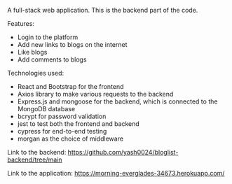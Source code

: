 A full-stack web application. This is the backend part of the code.

Features:
- Login to the platform
- Add new links to blogs on the internet
- Like blogs
- Add comments to blogs

Technologies used:
- React and Bootstrap for the frontend
- Axios library to make various requests to the backend
- Express.js and mongoose for the backend, which is connected to the MongoDB database
- bcrypt for password validation
- jest to test both the frontend and backend
- cypress for end-to-end testing
- morgan as the choice of middleware

Link to the backend: https://github.com/yash0024/bloglist-backend/tree/main

Link to the application: https://morning-everglades-34673.herokuapp.com/
